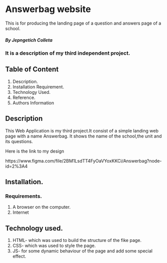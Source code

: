 # Answerbag website
This is for producing the landing page of a question and answers page of a school.

##### By Jepngetich Colleta
### It is a description of my third independent project.

## Table of Content
1. Description.
2. Installation Requirement.
3. Technology Used.
4. Reference.
5. Authors Information

## Description
  <p>This Web Application is my third project.It consist of a simple landing web page with a name Answerbag. It shows the name of the school,the unit and its questions.</p>
  <p>Here is the link to my design</p> 
  https://www.figma.com/file/2BM1LsdTT4FyOaVYoxKKCi/Answerbag?node-id=2%3A4

  ## Installation.

  ### Requirements.
  1. A browser on the computer.
  2. Internet

   ## Technology used.
   1. HTML- which was used to build the structure of the fike page.
   2. CSS- which was used to style the page.
   3. JS- for some dynamic behaviour of the page and add some special     effect.
